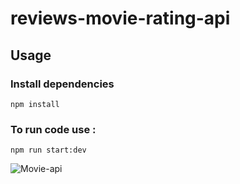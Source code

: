 # reviews-movie-rating-api

## Usage
### Install dependencies

```
npm install
```
### To run code use : 
```
npm run start:dev
```



![Movie-api](https://user-images.githubusercontent.com/74440603/209549323-3a61e34d-5e1f-4c63-ade4-0d96f37eacf4.jpg)
